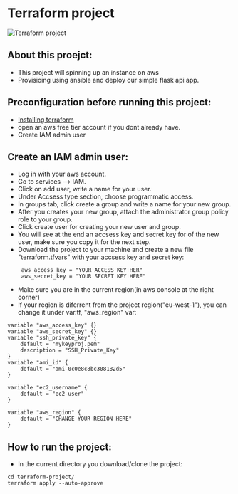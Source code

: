 # Terraform project
![Terraform project](https://user-images.githubusercontent.com/52320907/135708635-b58bd53c-0730-4de7-bdbe-df3dca0c6bd6.jpg)
 ## About this proejct:
 * This project will spinning up an instance on aws
 * Provisioing using ansible and deploy our simple flask api app.
 ## Preconfiguration before running this project:
 * <a href="https://learn.hashicorp.com/tutorials/terraform/install-cli">Installing terraform</a>
 * open an aws free tier account if you dont already have.
 * Create IAM admin user
 ## Create an IAM admin user:
 * Log in with your aws account.
 * Go to services --> IAM.
 * Click on add user, write a name for your user.
 * Under Accsess type section, choose programmatic access.
 * In groups tab, click create a group and write a name for your new group.
 * After you creates your new group, attach the administrator group policy role to your group.
 * Click create user for creating your new user and group.
 * You will see at the end an accsess key and secret key for of the new user, make sure you copy it for the next step.
 * Download the project to your machine and create a new file "terraform.tfvars" with your accsess key and secret key:
   ```
    aws_access_key = "YOUR ACCESS KEY HER"
    aws_secret_key = "YOUR SECRET KEY HERE"
   ```
 * Make sure you are in the current region(in aws console at the right corner)
 * If your region is diferrent from the project region("eu-west-1"),
   you can change it under var.tf, "aws_region" var:
```
variable "aws_access_key" {}
variable "aws_secret_key" {}
variable "ssh_private_key" {
    default = "mykeyproj.pem"
    description = "SSH_Private_Key"
}
variable "ami_id" {
    default = "ami-0c0e8c8bc308182d5"
}

variable "ec2_username" {
    default = "ec2-user"
}

variable "aws_region" {
    default = "CHANGE YOUR REGION HERE"
}
```
 ## How to run the project:
 * In the current directory you download/clone the project:
 ```
cd terraform-project/
terraform apply --auto-approve
```
 

   
